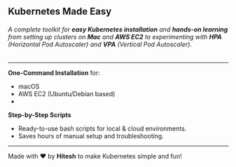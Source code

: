 ## Kubernetes Made Easy
###### A complete toolkit for **easy Kubernetes installation** and **hands-on learning** from setting up clusters on **Mac** and **AWS EC2** to experimenting with **HPA** (Horizontal Pod Autoscaler) and **VPA** (Vertical Pod Autoscaler).
---

**One-Command Installation** for:
- macOS  
- AWS EC2 (Ubuntu/Debian based)
- 
**Step-by-Step Scripts**
- Ready-to-use bash scripts for local & cloud environments.
- Saves hours of manual setup and troubleshooting.
---
Made with ❤️ by **Hitesh** to make Kubernetes simple and fun!
